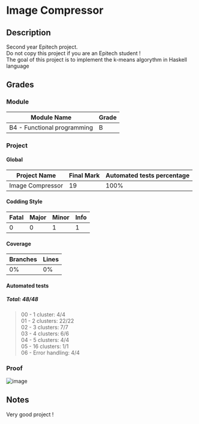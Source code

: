 # Image Compressor

## Description 

Second year Epitech project.\
Do not copy this project if you are an Epitech student !\
The goal of this project is to implement the k-means algorythm in Haskell language

## Grades 

### Module 

Module Name | Grade
----------- | -----
B4 - Functional programming | B

### Project

#### Global

Project Name | Final Mark | Automated tests percentage
------------ | ---------- | --------------------------
Image Compressor | 19 | 100%

#### Codding Style

Fatal | Major | Minor | Info
----- | ----- | ----- | ----
0 | 0 | 1 | 1

#### Coverage

Branches | Lines
-------- | -----
0% | 0%

#### Automated tests

##### Total: 48/48
> 00 - 1 cluster: 4/4\
> 01 - 2 clusters: 22/22\
> 02 - 3 clusters: 7/7\
> 03 - 4 clusters: 6/6\
> 04 - 5 clusters: 4/4\
> 05 - 16 clusters: 1/1\
> 06 - Error handling: 4/4

### Proof

![image](https://github.com/DonatNathan/image-compressor/assets/91681379/de6bec25-bdbd-4469-8f28-a319492b18ee)

## Notes

Very good project !
